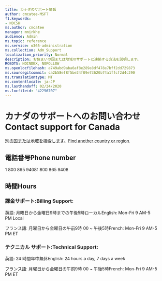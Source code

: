 ```yaml
---
title: カナダのサポート情報
author: cmcatee-MSFT
f1.keywords:
- NOCSH
ms.author: cmcatee
manager: mnirkhe
audience: Admin
ms.topic: reference
ms.service: o365-administration
ms.collection: Adm_Support
localization_priority: Normal
description: お住まいの国または地域のサポートに連絡する方法を説明します。
ROBOTS: NOINDEX, NOFOLLOW
ms.openlocfilehash: a749abd9aba6af8e289e8df478e7bff2dd729873
ms.sourcegitcommit: ca2b58ef8f5be24f09e73620b74a1ffcf2d4c290
ms.translationtype: MT
ms.contentlocale: ja-JP
ms.lasthandoff: 02/24/2020
ms.locfileid: "42256707"
---
```

# <a name="contact-support-for-canada"></a><span data-ttu-id="fa6b3-103">カナダのサポートへのお問い合わせ</span><span class="sxs-lookup"><span data-stu-id="fa6b3-103">Contact support for Canada</span></span>

<span data-ttu-id="fa6b3-104">[別の国または地域を検索します](../contact-support-for-business-products.md)。</span><span class="sxs-lookup"><span data-stu-id="fa6b3-104">[Find another country or region](../contact-support-for-business-products.md).</span></span>

## <a name="phone-number"></a><span data-ttu-id="fa6b3-105">電話番号</span><span class="sxs-lookup"><span data-stu-id="fa6b3-105">Phone number</span></span>
<span data-ttu-id="fa6b3-106">1 800 865 9408</span><span class="sxs-lookup"><span data-stu-id="fa6b3-106">1 800 865 9408</span></span>

## <a name="hours"></a><span data-ttu-id="fa6b3-107">時間</span><span class="sxs-lookup"><span data-stu-id="fa6b3-107">Hours</span></span>
### <a name="billing-support"></a><span data-ttu-id="fa6b3-108">課金サポート:</span><span class="sxs-lookup"><span data-stu-id="fa6b3-108">Billing Support:</span></span>

<span data-ttu-id="fa6b3-109">英語: 月曜日から金曜日9時までの午後5時ローカル</span><span class="sxs-lookup"><span data-stu-id="fa6b3-109">English: Mon-Fri 9 AM-5 PM Local</span></span>

<span data-ttu-id="fa6b3-110">フランス語: 月曜日から金曜日の午前9時 00 ~ 午後5時</span><span class="sxs-lookup"><span data-stu-id="fa6b3-110">French: Mon-Fri 9 AM-5 PM ET</span></span>

### <a name="technical-support"></a><span data-ttu-id="fa6b3-111">テクニカル サポート:</span><span class="sxs-lookup"><span data-stu-id="fa6b3-111">Technical Support:</span></span>

<span data-ttu-id="fa6b3-112">英語: 24 時間年中無休</span><span class="sxs-lookup"><span data-stu-id="fa6b3-112">English: 24 hours a day, 7 days a week</span></span>

<span data-ttu-id="fa6b3-113">フランス語: 月曜日から金曜日の午前9時 00 ~ 午後5時</span><span class="sxs-lookup"><span data-stu-id="fa6b3-113">French: Mon-Fri 9 AM-5 PM ET</span></span>